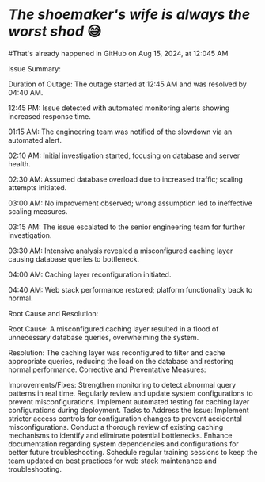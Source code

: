 # _The shoemaker's wife is always the worst shod_  😅

#That's already happened in GitHub  on Aug 15, 2024, at 12:045 AM

Issue Summary:

Duration of Outage: The outage started at 12:45 AM and was resolved by 04:40 AM.

12:45 PM: Issue detected with automated monitoring alerts showing increased response time.

01:15 AM: The engineering team was notified of the slowdown via an automated alert.

02:10 AM: Initial investigation started, focusing on database and server health.

02:30 AM: Assumed database overload due to increased traffic; scaling attempts initiated.

03:00 AM: No improvement observed; wrong assumption led to ineffective scaling measures.

03:15 AM: The issue escalated to the senior engineering team for further investigation.

03:30 AM: Intensive analysis revealed a misconfigured caching layer causing database queries to bottleneck.

04:00 AM: Caching layer reconfiguration initiated.

04:40 AM: Web stack performance restored; platform functionality back to normal.

Root Cause and Resolution:

Root Cause: A misconfigured caching layer resulted in a flood of unnecessary database queries, overwhelming the system.

Resolution: The caching layer was reconfigured to filter and cache appropriate queries, reducing the load on the database and restoring normal performance.
Corrective and Preventative Measures:

Improvements/Fixes:
Strengthen monitoring to detect abnormal query patterns in real time.
Regularly review and update system configurations to prevent misconfigurations.
Implement automated testing for caching layer configurations during deployment.
Tasks to Address the Issue:
Implement stricter access controls for configuration changes to prevent accidental misconfigurations.
Conduct a thorough review of existing caching mechanisms to identify and eliminate potential bottlenecks.
Enhance documentation regarding system dependencies and configurations for better future troubleshooting.
Schedule regular training sessions to keep the team updated on best practices for web stack maintenance and troubleshooting.
